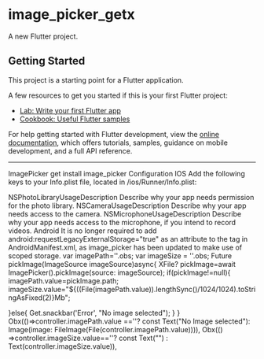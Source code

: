 # image_picker_getx

A new Flutter project.

## Getting Started

This project is a starting point for a Flutter application.

A few resources to get you started if this is your first Flutter project:

- [Lab: Write your first Flutter app](https://docs.flutter.dev/get-started/codelab)
- [Cookbook: Useful Flutter samples](https://docs.flutter.dev/cookbook)

For help getting started with Flutter development, view the
[online documentation](https://docs.flutter.dev/), which offers tutorials,
samples, guidance on mobile development, and a full API reference.


----------------------
ImagePicker
get install image_picker
Configuration
IOS
Add the following keys to your Info.plist file, located in <project root>/ios/Runner/Info.plist:
<!-- Added keys for permissions -->
<key>NSPhotoLibraryUsageDescription</key>
<string>Describe why your app needs permission for the photo library.</string>
<key>NSCameraUsageDescription</key>
<string>Describe why your app needs access to the camera.</string>
<key>NSMicrophoneUsageDescription</key>
<string>Describe why your app needs access to the microphone, if you intend to record videos.</string>
Android
It is no longer required to add android:requestLegacyExternalStorage="true" as an attribute to the <application> tag in AndroidManifest.xml, as image_picker has been updated to make use of scoped storage.
var imagePath=''.obs;
var imageSize = ''.obs;
Future<void> pickImage(ImageSource imageSource)async{
 XFile? pickImage=await ImagePicker().pickImage(source: imageSource);
 if(pickImage!=null){
   imagePath.value=pickImage.path;
   imageSize.value="${((File(imagePath.value)).lengthSync()/1024/1024).toStringAsFixed(2)}Mb";

 }else{
   Get.snackbar('Error', "No image selected");
 }
}
Obx(()=>controller.imagePath.value ==''? const Text("No Image selected"): Image(image: FileImage(File(controller.imagePath.value)))),
Obx(() =>controller.imageSize.value==''? const Text("") : Text(controller.imageSize.value)),
